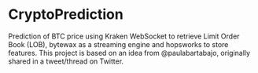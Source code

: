 # CryptoPrediction
 Prediction of BTC price using Kraken WebSocket to retrieve Limit Order Book (LOB), bytewax as a streaming engine and hopsworks to store features. This project is based on an idea from @paulabartabajo, originally shared in a tweet/thread on Twitter.
